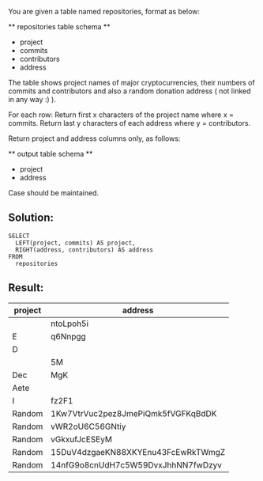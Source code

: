 You are given a table named repositories, format as below:

\*\* repositories table schema \*\*

-   project
-   commits
-   contributors
-   address

The table shows project names of major cryptocurrencies, their numbers of commits and contributors and also a random donation address ( not linked in any way :) ).

For each row: Return first x characters of the project name where x = commits. Return last y characters of each address where y = contributors.

Return project and address columns only, as follows:

\*\* output table schema \*\*

-   project
-   address

Case should be maintained.

## Solution:

```
SELECT 
  LEFT(project, commits) AS project,
  RIGHT(address, contributors) AS address 
FROM 
  repositories
```

## Result:

| project | address |
| --- | --- |
|   | ntoLpoh5i |
| E | q6Nnpgg |
| D |   |
|   | 5M |
| Dec | MgK |
| Aete |   |
| I | fz2F1 |
| Random | 1Kw7VtrVuc2pez8JmePiQmk5fVGFKqBdDK |
| Random | vWR2oU6C56GNtiy |
| Random | vGkxufJcESEyM |
| Random | 15DuV4dzgaeKN88XKYEnu43FcEwRkTWmgZ |
| Random | 14nfG9o8cnUdH7c5W59DvxJhhNN7fwDzyv |